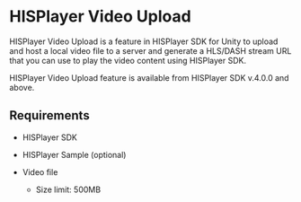 # HISPlayer Video Upload

HISPlayer Video Upload is a feature in HISPlayer SDK for Unity to upload and host a local video file to a server and generate a HLS/DASH stream URL that you can use to play the video content using HISPlayer SDK. 

HISPlayer Video Upload feature is available from HISPlayer SDK v.4.0.0 and above.

## Requirements

* HISPlayer SDK

* HISPlayer Sample (optional)

* Video file
  * Size limit: 500MB
